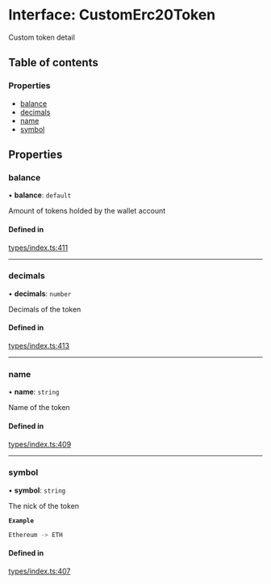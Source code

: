 # Interface: CustomErc20Token

Custom token detail

## Table of contents

### Properties

- [balance](CustomErc20Token.md#balance)
- [decimals](CustomErc20Token.md#decimals)
- [name](CustomErc20Token.md#name)
- [symbol](CustomErc20Token.md#symbol)

## Properties

### balance

• **balance**: `default`

Amount of tokens holded by the wallet account

#### Defined in

[types/index.ts:411](https://github.com/nevermined-io/components-catalog/blob/47f3928/lib/src/types/index.ts#L411)

___

### decimals

• **decimals**: `number`

Decimals of the token

#### Defined in

[types/index.ts:413](https://github.com/nevermined-io/components-catalog/blob/47f3928/lib/src/types/index.ts#L413)

___

### name

• **name**: `string`

Name of the token

#### Defined in

[types/index.ts:409](https://github.com/nevermined-io/components-catalog/blob/47f3928/lib/src/types/index.ts#L409)

___

### symbol

• **symbol**: `string`

The nick of the token

**`Example`**

```ts
Ethereum -> ETH
```

#### Defined in

[types/index.ts:407](https://github.com/nevermined-io/components-catalog/blob/47f3928/lib/src/types/index.ts#L407)
